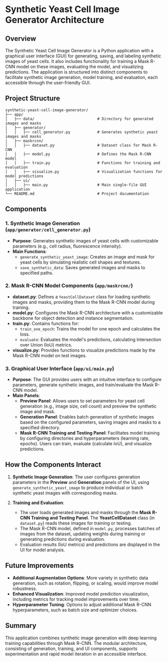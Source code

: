 # Synthetic Yeast Cell Image Generator Architecture

## Overview

The Synthetic Yeast Cell Image Generator is a Python application with a graphical user interface (GUI) for generating, saving, and labeling synthetic images of yeast cells. It also includes functionality for training a Mask R-CNN model on these images, evaluating the model, and visualizing predictions. The application is structured into distinct components to facilitate synthetic image generation, model training, and evaluation, each accessible through the user-friendly GUI.

## Project Structure

```
synthetic-yeast-cell-image-generator/
├── app/
│   ├── data/                            # Directory for generated images and masks
│   ├── generator/
│   │   ├── cell_generator.py            # Generates synthetic yeast images and masks
│   ├── maskrcnn/
│   │   ├── dataset.py                   # Dataset class for Mask R-CNN
│   │   ├── model.py                     # Defines the Mask R-CNN model
│   │   ├── train.py                     # Functions for training and evaluation
│   │   ├── visualize.py                 # Visualization functions for model predictions
│   ├── ui/
│   │   ├── main.py                      # Main single-file GUI application
└── README.md                            # Project documentation
```


## Components

### 1. **Synthetic Image Generation (`app/generator/cell_generator.py`)**

   - **Purpose**: Generates synthetic images of yeast cells with customizable parameters (e.g., cell radius, fluorescence intensity).
   - **Main Functions**:
     - `generate_synthetic_yeast_image`: Creates an image and mask for yeast cells by simulating realistic cell shapes and textures.
     - `save_synthetic_data`: Saves generated images and masks to specified paths.

### 2. **Mask R-CNN Model Components (`app/maskrcnn/`)**

   - **dataset.py**: Defines a `YeastCellDataset` class for loading synthetic images and masks, providing them to the Mask R-CNN model during training.
   - **model.py**: Configures the Mask R-CNN architecture with a customizable backbone for object detection and instance segmentation.
   - **train.py**: Contains functions for:
     - `train_one_epoch`: Trains the model for one epoch and calculates the loss.
     - `evaluate`: Evaluates the model's predictions, calculating Intersection over Union (IoU) metrics.
   - **visualize.py**: Provides functions to visualize predictions made by the Mask R-CNN model on test images.

### 3. **Graphical User Interface (`app/ui/main.py`)**

   - **Purpose**: The GUI provides users with an intuitive interface to configure parameters, generate synthetic images, and train/evaluate the Mask R-CNN model.
   - **Main Panels**:
     - **Preview Panel**: Allows users to set parameters for yeast cell generation (e.g., image size, cell count) and preview the synthetic image and mask.
     - **Generation Panel**: Enables batch generation of synthetic images based on the configured parameters, saving images and masks to a specified directory.
     - **Mask R-CNN Training and Testing Panel**: Facilitates model training by configuring directories and hyperparameters (learning rate, epochs). Users can train, evaluate (calculate IoU), and visualize predictions.

## How the Components Interact

1. **Synthetic Image Generation**: The user configures generation parameters in the **Preview** and **Generation** panels of the UI, using `generate_synthetic_yeast_image` to produce individual or batch synthetic yeast images with corresponding masks.

2. **Training and Evaluation**:
   - The user loads generated images and masks through the **Mask R-CNN Training and Testing Panel**. The **YeastCellDataset** class (in `dataset.py`) reads these images for training or testing.
   - The Mask R-CNN model, defined in `model.py`, processes batches of images from the dataset, updating weights during training or generating predictions during evaluation.
   - Evaluation results (IoU metrics) and predictions are displayed in the UI for model analysis.

## Future Improvements

- **Additional Augmentation Options**: More variety in synthetic data generation, such as rotation, flipping, or scaling, would improve model robustness.
- **Enhanced Visualization**: Improved model prediction visualization, including metrics for tracking model improvements over time.
- **Hyperparameter Tuning**: Options to adjust additional Mask R-CNN hyperparameters, such as batch size and optimizer choices.

## Summary

This application combines synthetic image generation with deep learning training capabilities through Mask R-CNN. The modular architecture, consisting of generation, training, and UI components, supports experimentation and rapid model iteration in an accessible interface.
